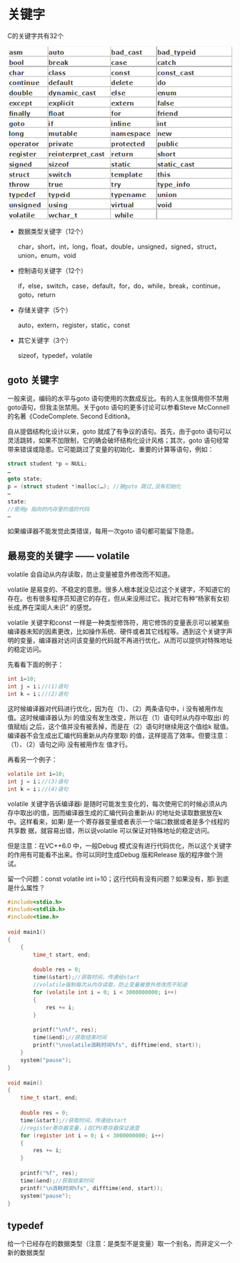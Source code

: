 # 关键字

C的关键字共有32个

![](./images/keyword.png)

- 数据类型关键字（12个）

  char，short，int，long，float，double，unsigned，signed，struct，union，enum，void

- 控制语句关键字（12个）

  if，else，switch，case，default，for，do，while，break，continue，goto，return

- 存储关键字（5个）

  auto，extern，register，static，const

- 其它关键字（3个）

  sizeof，typedef，volatile

## goto 关键字

一般来说，编码的水平与goto 语句使用的次数成反比。有的人主张慎用但不禁用goto语句，但我主张禁用。关于goto 语句的更多讨论可以参看Steve McConnell 的名著《CodeComplete. Second Edition》。

自从提倡结构化设计以来，goto 就成了有争议的语句。首先，由于goto 语句可以灵活跳转，如果不加限制，它的确会破坏结构化设计风格；其次，goto 语句经常带来错误或隐患。它可能跳过了变量的初始化、重要的计算等语句，例如：

```c
struct student *p = NULL;
…
goto state;
p = (struct student *)malloc(…); //被goto 跳过,没有初始化
⋯
state:
//使用p 指向的内存里的值的代码
⋯
```

如果编译器不能发觉此类错误，每用一次goto 语句都可能留下隐患。

## 最易变的关键字 —— volatile

volatile 会自动从内存读取，防止变量被意外修改而不知道。

volatile 是易变的、不稳定的意思。很多人根本就没见过这个关键字，不知道它的存在。也有很多程序员知道它的存在，但从来没用过它。我对它有种“杨家有女初长成,养在深闺人未识” 的感觉。

volatile 关键字和const 一样是一种类型修饰符，用它修饰的变量表示可以被某些编译器未知的因素更改，比如操作系统、硬件或者其它线程等。遇到这个关键字声明的变量，编译器对访问该变量的代码就不再进行优化，从而可以提供对特殊地址的稳定访问。

先看看下面的例子：

```c
int i=10;
int j = i；//(1)语句
int k = i；//(2)语句
```

这时候编译器对代码进行优化，因为在（1）、（2）两条语句中，i 没有被用作左值。这时候编译器认为i 的值没有发生改变，所以在（1）语句时从内存中取出i 的值赋给j 之后，这个值并没有被丢掉，而是在（2）语句时继续用这个值给k 赋值。编译器不会生成出汇编代码重新从内存里取i 的值，这样提高了效率。但要注意：（1）、（2）语句之间i 没有被用作左
值才行。

再看另一个例子：

```c
volatile int i=10;
int j = i；//(3)语句
int k = i；//(4)语句
```

volatile 关键字告诉编译器i 是随时可能发生变化的，每次使用它的时候必须从内存中取出i的值，因而编译器生成的汇编代码会重新从i 的地址处读取数据放在k 中。这样看来，如果i 是一个寄存器变量或者表示一个端口数据或者是多个线程的共享数
据，就容易出错，所以说volatile 可以保证对特殊地址的稳定访问。

但是注意：在VC++6.0 中，一般Debug 模式没有进行代码优化，所以这个关键字的作用有可能看不出来。你可以同时生成Debug 版和Release 版的程序做个测试。

留一个问题：const volatile int i=10；这行代码有没有问题？如果没有，那i 到底是什么属性？

```c
#include<stdio.h>
#include<stdlib.h>
#include<time.h>

void main1()
{
	{
		time_t start, end;

		double res = 0;
		time(&start);//获取时间，传递给start
      	//volatile强制每次从内存读取，防止变量被意外修改而不知道
		for (volatile int i = 0; i < 3000000000; i++)
		{
			res += i;
		}

		printf("\n%f", res);
		time(&end);//获取结束时间
		printf("\nvolatile消耗时间%fs", difftime(end, start));
	}
	system("pause");
}

void main()
{
	time_t start, end;

	double res = 0;
	time(&start);//获取时间，传递给start
  	//register寄存器变量，i在CPU寄存器保证速度
	for (register int i = 0; i < 3000000000; i++)
	{
		res += i;
	}

	printf("%f", res);
	time(&end);//获取结束时间
	printf("\n消耗时间%fs", difftime(end, start));
	system("pause");
}
```

## typedef

给一个已经存在的数据类型（注意：是类型不是变量）取一个别名，而非定义一个新的数据类型

